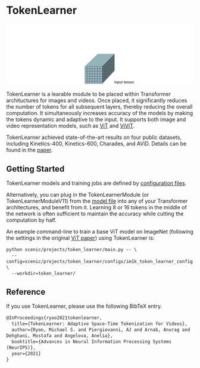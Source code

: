 TokenLearner
==
![TokenLearner](data/tokenlearner.gif)

TokenLearner is a learable module to be placed within Transformer archituctures
for images and videos. Once placed, it significantly reduces the number of
tokens for all subsequent layers, thereby reducing the overall computation.
It simultaneously increases accuracy of the models by making the tokens dynamic
and adaptive to the input. It supports both image and video representation
models, such as [ViT](https://arxiv.org/pdf/2010.11929.pdf) and
[ViViT](https://arxiv.org/pdf/2103.15691.pdf).

TokenLearner achieved state-of-the-art results on four public datasets,
including Kinetics-400, Kinetics-600, Charades, and AViD. Details can be found
in the [paper](https://arxiv.org/abs/2106.11297).

## Getting Started

TokenLearner models and training jobs are defined by [configuration files](configs).

Alternatively, you can plug in the TokenLearnerModule (or TokenLearnerModuleV11)
from the [model file](model.py) into any of your Transformer architectures, and
benefit from it. Learning 8 or 16 tokens in the middle of the network is often
sufficient to maintain the accuracy while cutting the computation by half.

An example command-line to train a base ViT model on ImageNet (following the
settings in the original [ViT paper](https://arxiv.org/pdf/2010.11929.pdf))
using TokenLearner is:
```
python scenic/projects/token_learner/main.py -- \
  --config=scenic/projects/token_learner/configs/im1k_token_learner_config.py \
  --workdir=token_learner/
```

## Reference

If you use TokenLearner, please use the following BibTeX entry.

```
@InProceedings{ryoo2021tokenlearner,
  title={TokenLearner: Adaptive Space-Time Tokenization for Videos},
  author={Ryoo, Michael S. and Piergiovanni, AJ and Arnab, Anurag and Dehghani, Mostafa and Angelova, Anelia},
  booktitle={Advances in Neural Information Processing Systems (NeurIPS)},
  year={2021}
}
```
